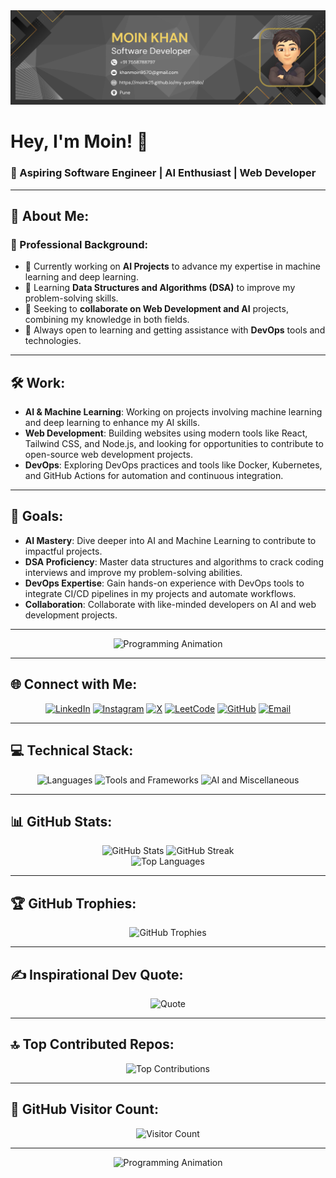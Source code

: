 <div align="center">
  <img src="./linkedin-banner.png" alt="GitHub Banner" width="800"/>
</div>

# Hey, I'm Moin! 👋
### 🚀 Aspiring Software Engineer | AI Enthusiast | Web Developer

---

## 💫 About Me:

### 🎯 Professional Background:
- 🔭 Currently working on **AI Projects** to advance my expertise in machine learning and deep learning.
- 🌱 Learning **Data Structures and Algorithms (DSA)** to improve my problem-solving skills.
- 👯 Seeking to **collaborate on Web Development and AI** projects, combining my knowledge in both fields.
- 🤝 Always open to learning and getting assistance with **DevOps** tools and technologies.

---

## 🛠️ Work:
- **AI & Machine Learning**: Working on projects involving machine learning and deep learning to enhance my AI skills.
- **Web Development**: Building websites using modern tools like React, Tailwind CSS, and Node.js, and looking for opportunities to contribute to open-source web development projects.
- **DevOps**: Exploring DevOps practices and tools like Docker, Kubernetes, and GitHub Actions for automation and continuous integration.

---

## 🎯 Goals:
- **AI Mastery**: Dive deeper into AI and Machine Learning to contribute to impactful projects.
- **DSA Proficiency**: Master data structures and algorithms to crack coding interviews and improve my problem-solving abilities.
- **DevOps Expertise**: Gain hands-on experience with DevOps tools to integrate CI/CD pipelines in my projects and automate workflows.
- **Collaboration**: Collaborate with like-minded developers on AI and web development projects.

---

<div align="center">
  <img src="https://i.pinimg.com/originals/2f/b9/7c/2fb97ca589ed6fd8e90ad46254fb0658.gif" alt="Programming Animation" width="300"/>
</div>

---

## 🌐 Connect with Me:
<p align="center">
  <a href="https://www.linkedin.com/in/moin-khan-a9b54528b/"><img src="https://img.shields.io/badge/-LinkedIn-0A66C2?style=for-the-badge&logo=linkedin&logoColor=white" alt="LinkedIn"/></a>
  <a href="https://instagram.com/moink_25"><img src="https://img.shields.io/badge/-Instagram-E4405F?style=for-the-badge&logo=instagram&logoColor=white" alt="Instagram"/></a>
  <a href="https://x.com/ThinkIt4u"><img src="https://img.shields.io/badge/-X-1DA1F2?style=for-the-badge&logo=x&logoColor=white" alt="X"/></a>
  <a href="https://leetcode.com/moink25/"><img src="https://img.shields.io/badge/-LeetCode-FFA116?style=for-the-badge&logo=leetcode&logoColor=white" alt="LeetCode"/></a>
  <a href="https://github.com/Moink25"><img src="https://img.shields.io/badge/-GitHub-181717?style=for-the-badge&logo=github&logoColor=white" alt="GitHub"/></a>
  <a href="mailto:moinkhan25@example.com"><img src="https://img.shields.io/badge/-Email-D14836?style=for-the-badge&logo=gmail&logoColor=white" alt="Email"/></a>
</p>

---

## 💻 Technical Stack:
<p align="center">
  <img src="https://skillicons.dev/icons?i=python,java,go,cpp,javascript,html,css,react,nodejs,php" alt="Languages" />
  <img src="https://skillicons.dev/icons?i=docker,kubernetes,github,gitlab,azure,gcp,spring,springboot,mysql,mongodb,bootstrap,tailwind,arduino" alt="Tools and Frameworks" />
  <img src="https://skillicons.dev/icons?i=tensorflow,opencv,sklearn,figma,canva" alt="AI and Miscellaneous" />
</p>

---

## 📊 GitHub Stats:
<div align="center">
  <img src="https://github-readme-stats.vercel.app/api?username=Moink25&theme=gotham&hide_border=true&show_icons=true" alt="GitHub Stats" width="48%" />
  <img src="https://github-readme-streak-stats.herokuapp.com/?user=Moink25&theme=gotham&hide_border=true" alt="GitHub Streak" width="48%" />
</div>

<div align="center">
  <img src="https://github-readme-stats.vercel.app/api/top-langs/?username=Moink25&theme=gotham&hide_border=true&layout=compact" alt="Top Languages" width="48%" />
</div>

---

## 🏆 GitHub Trophies:
<div align="center">
  <img src="https://github-profile-trophy.vercel.app/?username=Moink25&theme=darkhub&no-frame=true&margin-w=10&margin-h=15" alt="GitHub Trophies" width="80%" />
</div>

---

## ✍️ Inspirational Dev Quote:
<div align="center">
  <img src="https://quotes-github-readme.vercel.app/api?type=horizontal&theme=radical" alt="Quote" width="80%" />
</div>

---

## 🔝 Top Contributed Repos:
<div align="center">
  <img src="https://github-contributor-stats.vercel.app/api?username=Moink25&limit=5&theme=gotham&combine_all_yearly_contributions=true" alt="Top Contributions" width="80%" />
</div>


---

## 🔢 GitHub Visitor Count:
<p align="center">
  <img src="https://visitcount.itsvg.in/api?id=Moink25&icon=2&color=0" alt="Visitor Count" />
</p>

---

<div align="center">
  <img src="https://i.pinimg.com/originals/ab/64/fa/ab64fa8a57d4e912656823ad0c0f83da.gif" alt="Programming Animation" width="300"/>
</div>

<!-- Credits: https://github.com/anuraghazra/github-readme-stats, https://github.com/ryo-ma/github-profile-trophy, https://github.com/DenverCoder1/github-readme-streak-stats -->

